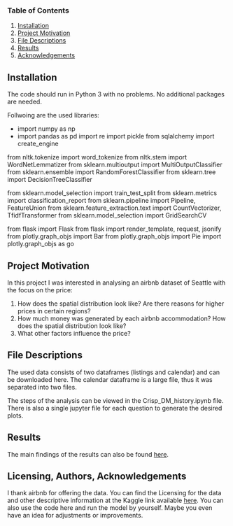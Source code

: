 ### Table of Contents

1. [Installation](#installation)
2. [Project Motivation](#motivation)
3. [File Descriptions](#files)
4. [Results](#results)
5. [Acknowledgements](#licensing)

## Installation <a name="installation"></a>

The code should run in Python 3 with no problems. No additional packages are needed. 

Follwoing are the used libraries:
- import numpy as np
- import pandas as pd
import re
import pickle
from sqlalchemy import create_engine

from nltk.tokenize import word_tokenize
from nltk.stem import WordNetLemmatizer
from sklearn.multioutput import MultiOutputClassifier
from sklearn.ensemble import RandomForestClassifier
from sklearn.tree import DecisionTreeClassifier

from sklearn.model_selection import train_test_split
from sklearn.metrics import classification_report
from sklearn.pipeline import Pipeline, FeatureUnion
from sklearn.feature_extraction.text import CountVectorizer, TfidfTransformer
from sklearn.model_selection import GridSearchCV

from flask import Flask
from flask import render_template, request, jsonify
from plotly.graph_objs import Bar
from plotly.graph_objs import Pie
import plotly.graph_objs as go

## Project Motivation<a name="motivation"></a>

In this project I was interested in analysing an airbnb dataset of Seattle with the focus on the price:

1. How does the spatial distribution look like? Are there reasons for higher prices in certain regions?
2. How much money was generated by each airbnb accommodation? How does the spatial distribution look like?
3. What other factors influence the price?

## File Descriptions <a name="files"></a>

The used data consists of two dataframes (listings and calendar) and can be downloaded here. The calendar dataframe is a large file, 
thus it was separated into two files.

The steps of the analysis can be viewed in the Crisp_DM_history.ipynb file. There is also a single jupyter file for each question to generate the desired plots.

## Results<a name="results"></a>

The main findings of the results can also be found [here](https://naefrico.medium.com/what-drives-prices-at-airbnb-accommodations-c60e4589a099).

## Licensing, Authors, Acknowledgements<a name="licensing"></a>

I thank airbnb for offering the data. You can find the Licensing for the data and other descriptive information at the Kaggle link available [here](https://www.kaggle.com/airbnb/seattle/data). You can also use the code here and run the model by yourself. Maybe you even have an idea for adjustments or improvements. 
